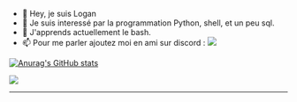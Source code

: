 - 👋 Hey, je suis Logan
- 👀 Je suis interessé par la programmation Python, shell, et un peu sql.
- 🌱 J'apprends actuellement le bash.
- 📫 Pour me parler ajoutez moi en ami sur discord : ![](https://dcbadge.vercel.app/api/shield/297854445973274635?style=social)

[![Anurag's GitHub stats](https://github-readme-stats.vercel.app/api?username=Wayama&theme=radical)](https://github.com/anuraghazra/github-readme-stats)


<a href="https://github.com/anuraghazra/github-readme-stats">
  <img align="center" src="https://github-readme-stats.vercel.app/api/top-langs/?username=Wayama&theme=radical" />
</a>

<hr/>
